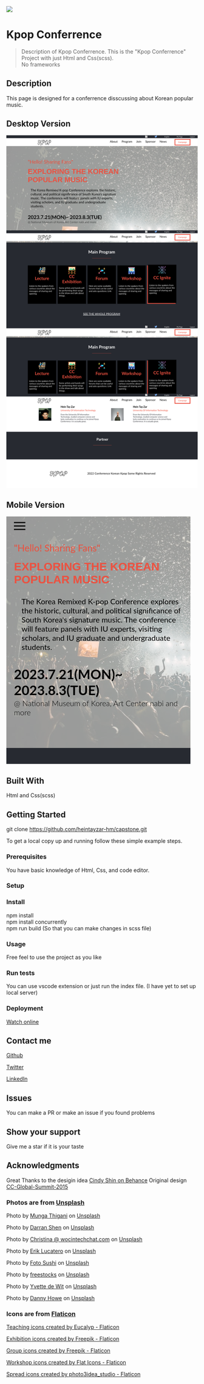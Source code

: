![](https://img.shields.io/badge/Microverse-blueviolet)

# Kpop Conferrence

> Description of Kpop Conferrence.
This is the "Kpop Conferrence" Project with just Html and Css(scss). <br>
No frameworks

## Description
This page is designed for a conferrence disscussing about Korean popular music.
<h2>Desktop Version</h2>

![screenshot](./github_photos/deskstop_full.png)

<h2>Mobile Version</h2>

![screenshot](./github_photos/phone.png)


## Built With

Html and Css(scss)


## Getting Started

git clone https://github.com/heintayzar-hm/capstone.git


To get a local copy up and running follow these simple example steps.

### Prerequisites
You have basic knowledge of Html, Css, and code editor.
### Setup

### Install
npm install <br>
npm install concurrently <br>
npm run build (So that you can make changes in scss file)<br>
### Usage
Free feel to use the project as you like


### Run tests
You can use vscode extension or just run the index file. (I have yet to set up local server)



### Deployment
<a href="https://heintayzar-hm.github.io/capstone/public/pages/">Watch online</a>
## Contact me

<a href="https://github.com/heintayzar-hm/">Github</a>

<a href="https://twitter.com/heintayzarhm">Twitter</a>

<a href="https://www.linkedin.com/in/hein-tay-zar/">LinkedIn</a>

## Issues
You can make a PR or make an issue if you found problems

## Show your support
Give me a star if it is your taste


## Acknowledgments

Great Thanks to the desigin idea <a href="https://www.behance.net/adagio07">Cindy Shin on Behance</a>
Original design <a href="https://www.behance.net/gallery/29845175/CC-Global-Summit-2015">CC-Global-Summit-2015</a> 

<h3>Photos are from <a href="https://unsplash.com/s/photos/korean-people?utm_source=unsplash&utm_medium=referral&utm_content=creditCopyText">Unsplash</a></h3>
Photo by <a href="https://unsplash.com/@munga_thigani?utm_source=unsplash&utm_medium=referral&utm_content=creditCopyText">Munga Thigani</a> on <a href="https://unsplash.com/s/photos/korean-people?utm_source=unsplash&utm_medium=referral&utm_content=creditCopyText">Unsplash</a>
  

Photo by <a href="https://unsplash.com/es/@darranshen?utm_source=unsplash&utm_medium=referral&utm_content=creditCopyText">Darran Shen</a> on <a href="https://unsplash.com/s/photos/korean-people?utm_source=unsplash&utm_medium=referral&utm_content=creditCopyText">Unsplash</a>


Photo by <a href="https://unsplash.com/@wocintechchat?utm_source=unsplash&utm_medium=referral&utm_content=creditCopyText">Christina @ wocintechchat.com</a> on <a href="https://unsplash.com/s/photos/korean-people?utm_source=unsplash&utm_medium=referral&utm_content=creditCopyText">Unsplash</a>
  

Photo by <a href="https://unsplash.com/@erik_lucatero?utm_source=unsplash&utm_medium=referral&utm_content=creditCopyText">Erik  Lucatero</a> on <a href="https://unsplash.com/s/photos/korean-people?utm_source=unsplash&utm_medium=referral&utm_content=creditCopyText">Unsplash</a>
  
Photo by <a href="https://unsplash.com/@fotosushi?utm_source=unsplash&utm_medium=referral&utm_content=creditCopyText">Foto Sushi</a> on <a href="https://unsplash.com/s/photos/korean-people?utm_source=unsplash&utm_medium=referral&utm_content=creditCopyText">Unsplash</a>
  
Photo by <a href="https://unsplash.com/ja/@freestocks?utm_source=unsplash&utm_medium=referral&utm_content=creditCopyText">freestocks</a> on <a href="https://unsplash.com/s/photos/korean-people?utm_source=unsplash&utm_medium=referral&utm_content=creditCopyText">Unsplash</a>
  
Photo by <a href="https://unsplash.com/@yvettedewit?utm_source=unsplash&utm_medium=referral&utm_content=creditCopyText">Yvette de Wit</a> on <a href="https://unsplash.com/s/photos/concert?utm_source=unsplash&utm_medium=referral&utm_content=creditCopyText">Unsplash</a>
  
Photo by <a href="https://unsplash.com/@dannyhowe?utm_source=unsplash&utm_medium=referral&utm_content=creditCopyText">Danny Howe</a> on <a href="https://unsplash.com/s/photos/concert?utm_source=unsplash&utm_medium=referral&utm_content=creditCopyText">Unsplash</a>
  

<h3>Icons are from <a href="https://www.flaticon.com/free-icons/">Flaticon</a></h3>
<a href="https://www.flaticon.com/free-icons/teaching" title="teaching icons">Teaching icons created by Eucalyp - Flaticon</a>

<a href="https://www.flaticon.com/free-icons/exhibition" title="exhibition icons">Exhibition icons created by Freepik - Flaticon</a>

<a href="https://www.flaticon.com/free-icons/group" title="group icons">Group icons created by Freepik - Flaticon</a>

<a href="https://www.flaticon.com/free-icons/workshop" title="workshop icons">Workshop icons created by Flat Icons - Flaticon</a>

<a href="https://www.flaticon.com/free-icons/spread" title="spread icons">Spread icons created by photo3idea_studio - Flaticon</a>
